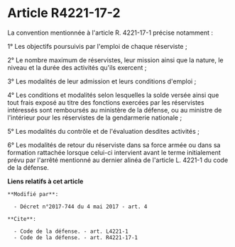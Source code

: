 # Article R4221-17-2

La convention mentionnée à l'article R. 4221-17-1 précise notamment :

1° Les objectifs poursuivis par l'emploi de chaque réserviste ;

2° Le nombre maximum de réservistes, leur mission ainsi que la nature, le niveau et la durée des activités qu'ils exercent ;

3° Les modalités de leur admission et leurs conditions d'emploi ;

4° Les conditions et modalités selon lesquelles la solde versée ainsi que tout frais exposé au titre des fonctions exercées
par les réservistes intéressés sont remboursés au ministère de la défense, ou au ministre de l'intérieur pour les réservistes
de la gendarmerie nationale ;

5° Les modalités du contrôle et de l'évaluation desdites activités ;

6° Les modalités de retour du réserviste dans sa force armée ou dans sa formation rattachée lorsque celui-ci intervient avant
le terme initialement prévu par l'arrêté mentionné au dernier alinéa de l'article L. 4221-1 du code de la défense.

**Liens relatifs à cet article**

	**Modifié par**:

	  - Décret n°2017-744 du 4 mai 2017 - art. 4

	**Cite**:

	  - Code de la défense. - art. L4221-1
	  - Code de la défense. - art. R4221-17-1
